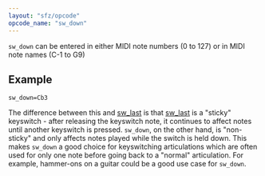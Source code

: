 ```yaml
---
layout: "sfz/opcode"
opcode_name: "sw_down"
---
```

`sw_down` can be entered in either MIDI note numbers (0 to 127) or in MIDI note
names (C-1 to G9)

## Example

```
sw_down=Cb3
```

The difference between this and [sw_last](sw_last) is that [sw_last](sw_last)
is a "sticky" keyswitch - after releasing the keyswitch note, it continues to
affect notes until another keyswitch is pressed. `sw_down`, on the other hand, is
"non-sticky" and only affects notes played while the switch is held down. This
makes `sw_down` a good choice for keyswitching articulations which are often used
for only one note before going back to a "normal" articulation. For example,
hammer-ons on a guitar could be a good use case for `sw_down`.
